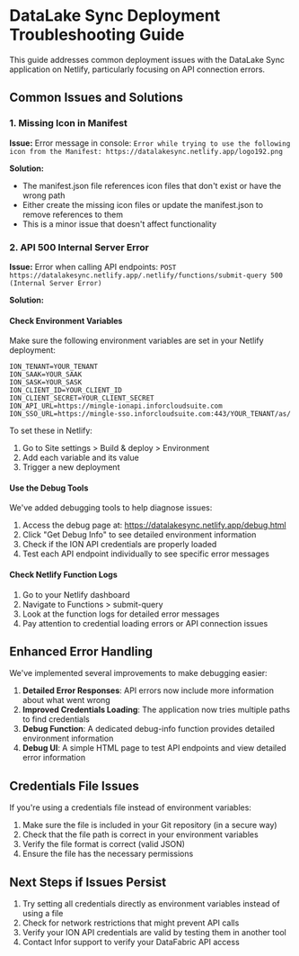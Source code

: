 # DataLake Sync Deployment Troubleshooting Guide

This guide addresses common deployment issues with the DataLake Sync application on Netlify, particularly focusing on API connection errors.

## Common Issues and Solutions

### 1. Missing Icon in Manifest

**Issue:** Error message in console: `Error while trying to use the following icon from the Manifest: https://datalakesync.netlify.app/logo192.png`

**Solution:**
- The manifest.json file references icon files that don't exist or have the wrong path
- Either create the missing icon files or update the manifest.json to remove references to them
- This is a minor issue that doesn't affect functionality

### 2. API 500 Internal Server Error

**Issue:** Error when calling API endpoints: `POST https://datalakesync.netlify.app/.netlify/functions/submit-query 500 (Internal Server Error)`

**Solution:**

#### Check Environment Variables
Make sure the following environment variables are set in your Netlify deployment:

```
ION_TENANT=YOUR_TENANT
ION_SAAK=YOUR_SAAK
ION_SASK=YOUR_SASK
ION_CLIENT_ID=YOUR_CLIENT_ID
ION_CLIENT_SECRET=YOUR_CLIENT_SECRET
ION_API_URL=https://mingle-ionapi.inforcloudsuite.com
ION_SSO_URL=https://mingle-sso.inforcloudsuite.com:443/YOUR_TENANT/as/
```

To set these in Netlify:
1. Go to Site settings > Build & deploy > Environment
2. Add each variable and its value
3. Trigger a new deployment

#### Use the Debug Tools

We've added debugging tools to help diagnose issues:

1. Access the debug page at: https://datalakesync.netlify.app/debug.html
2. Click "Get Debug Info" to see detailed environment information
3. Check if the ION API credentials are properly loaded
4. Test each API endpoint individually to see specific error messages

#### Check Netlify Function Logs

1. Go to your Netlify dashboard
2. Navigate to Functions > submit-query
3. Look at the function logs for detailed error messages
4. Pay attention to credential loading errors or API connection issues

## Enhanced Error Handling

We've implemented several improvements to make debugging easier:

1. **Detailed Error Responses**: API errors now include more information about what went wrong
2. **Improved Credentials Loading**: The application now tries multiple paths to find credentials
3. **Debug Function**: A dedicated debug-info function provides detailed environment information
4. **Debug UI**: A simple HTML page to test API endpoints and view detailed error information

## Credentials File Issues

If you're using a credentials file instead of environment variables:

1. Make sure the file is included in your Git repository (in a secure way)
2. Check that the file path is correct in your environment variables
3. Verify the file format is correct (valid JSON)
4. Ensure the file has the necessary permissions

## Next Steps if Issues Persist

1. Try setting all credentials directly as environment variables instead of using a file
2. Check for network restrictions that might prevent API calls
3. Verify your ION API credentials are valid by testing them in another tool
4. Contact Infor support to verify your DataFabric API access
